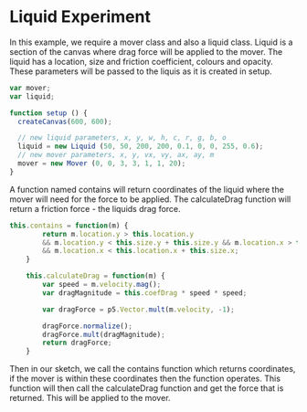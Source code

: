 # Liquid Experiment

In this example, we require a mover class and also a liquid class. Liquid is a section of the canvas where drag force will be applied to the mover. The liquid has a location, size and friction coefficient, colours and opacity. These parameters will be passed to the liquis as it is created in setup.

``` js
var mover;
var liquid;

function setup () {
  createCanvas(600, 600);

  // new liquid parameters, x, y, w, h, c, r, g, b, o
  liquid = new Liquid (50, 50, 200, 200, 0.1, 0, 0, 255, 0.6);
  // new mover parameters, x, y, vx, vy, ax, ay, m
  mover = new Mover (0, 0, 3, 3, 1, 1, 20);
}

````

A function named contains will return coordinates of the liquid where the mover will need for the force to be applied. The calculateDrag function will return a friction force - the liquids drag force.

``` js
this.contains = function(m) {
        return m.location.y > this.location.y 
        && m.location.y < this.size.y + this.size.y && m.location.x > this.location.x 
        && m.location.x < this.location.x + this.size.x;
    }

    this.calculateDrag = function(m) {
        var speed = m.velocity.mag();
        var dragMagnitude = this.coefDrag * speed * speed;

        var dragForce = p5.Vector.mult(m.velocity, -1);

        dragForce.normalize();
        dragForce.mult(dragMagnitude);
        return dragForce;
    }
```

Then in our sketch, we call the contains function which returns coordinates, if the mover is within these coordinates then the function operates. This function will then call the calculateDrag function and get the force that is returned. This will be applied to the mover.  